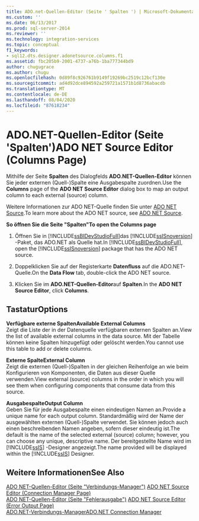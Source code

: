 ```yaml
---
title: ADO.net-Quellen-Editor (Seite ' Spalten ') | Microsoft-Dokumentation
ms.custom: ''
ms.date: 06/13/2017
ms.prod: sql-server-2014
ms.reviewer: ''
ms.technology: integration-services
ms.topic: conceptual
f1_keywords:
- sql12.dts.designer.adonetsource.columns.f1
ms.assetid: fbc205b9-2001-4737-a76b-1ba777344bd9
author: chugugrace
ms.author: chugu
ms.openlocfilehash: 0d89f8c926761b9149f19269bc2519c12bcf130e
ms.sourcegitcommit: ad4d92dce894592a259721a1571b1d8736abacdb
ms.translationtype: MT
ms.contentlocale: de-DE
ms.lasthandoff: 08/04/2020
ms.locfileid: "87618234"
---
```

# <a name="ado-net-source-editor-columns-page"></a><span data-ttu-id="74bee-102">ADO.NET-Quellen-Editor (Seite 'Spalten')</span><span class="sxs-lookup"><span data-stu-id="74bee-102">ADO NET Source Editor (Columns Page)</span></span>
  <span data-ttu-id="74bee-103">Mithilfe der Seite **Spalten** des Dialogfelds **ADO.NET-Quellen-Editor** können Sie jeder externen (Quell-)Spalte eine Ausgabespalte zuordnen.</span><span class="sxs-lookup"><span data-stu-id="74bee-103">Use the **Columns** page of the **ADO NET Source Editor** dialog box to map an output column to each external (source) column.</span></span>  
  
 <span data-ttu-id="74bee-104">Weitere Informationen zur ADO NET-Quelle finden Sie unter [ADO NET Source](data-flow/ado-net-source.md).</span><span class="sxs-lookup"><span data-stu-id="74bee-104">To learn more about the ADO NET source, see [ADO NET Source](data-flow/ado-net-source.md).</span></span>  
  
 <span data-ttu-id="74bee-105">**So öffnen Sie die Seite "Spalten"**</span><span class="sxs-lookup"><span data-stu-id="74bee-105">**To open the Columns page**</span></span>  
  
1.  <span data-ttu-id="74bee-106">Öffnen Sie in [!INCLUDE[ssBIDevStudioFull](../includes/ssbidevstudiofull-md.md)]das [!INCLUDE[ssISnoversion](../includes/ssisnoversion-md.md)] -Paket, das ADO.NET als Quelle hat.</span><span class="sxs-lookup"><span data-stu-id="74bee-106">In [!INCLUDE[ssBIDevStudioFull](../includes/ssbidevstudiofull-md.md)], open the [!INCLUDE[ssISnoversion](../includes/ssisnoversion-md.md)] package that has the ADO NET source.</span></span>  
  
2.  <span data-ttu-id="74bee-107">Doppelklicken Sie auf der Registerkarte **Datenfluss** auf die ADO.NET-Quelle.</span><span class="sxs-lookup"><span data-stu-id="74bee-107">On the **Data Flow** tab, double-click the ADO NET source.</span></span>  
  
3.  <span data-ttu-id="74bee-108">Klicken Sie im **ADO.NET-Quellen-Editor**auf **Spalten**.</span><span class="sxs-lookup"><span data-stu-id="74bee-108">In the **ADO NET Source Editor**, click **Columns**.</span></span>  
  
## <a name="options"></a><span data-ttu-id="74bee-109">Tastatur</span><span class="sxs-lookup"><span data-stu-id="74bee-109">Options</span></span>  
 <span data-ttu-id="74bee-110">**Verfügbare externe Spalten**</span><span class="sxs-lookup"><span data-stu-id="74bee-110">**Available External Columns**</span></span>  
 <span data-ttu-id="74bee-111">Zeigt die Liste der in der Datenquelle verfügbaren externen Spalten an.</span><span class="sxs-lookup"><span data-stu-id="74bee-111">View the list of available external columns in the data source.</span></span> <span data-ttu-id="74bee-112">Mit der Tabelle können keine Spalten hinzugefügt oder gelöscht werden.</span><span class="sxs-lookup"><span data-stu-id="74bee-112">You cannot use this table to add or delete columns.</span></span>  
  
 <span data-ttu-id="74bee-113">**Externe Spalte**</span><span class="sxs-lookup"><span data-stu-id="74bee-113">**External Column**</span></span>  
 <span data-ttu-id="74bee-114">Zeigt die externen (Quell-)Spalten in der gleichen Reihenfolge an wie beim Konfigurieren von Komponenten, die Daten aus dieser Quelle verwenden.</span><span class="sxs-lookup"><span data-stu-id="74bee-114">View external (source) columns in the order in which you will see them when configuring components that consume data from this source.</span></span>  
  
 <span data-ttu-id="74bee-115">**Ausgabespalte**</span><span class="sxs-lookup"><span data-stu-id="74bee-115">**Output Column**</span></span>  
 <span data-ttu-id="74bee-116">Geben Sie für jede Ausgabespalte einen eindeutigen Namen an.</span><span class="sxs-lookup"><span data-stu-id="74bee-116">Provide a unique name for each output column.</span></span> <span data-ttu-id="74bee-117">Standardmäßig wird der Name der ausgewählten externen (Quell-)Spalte verwendet. Sie können jedoch auch einen beschreibenden Namen angeben, sofern dieser eindeutig ist.</span><span class="sxs-lookup"><span data-stu-id="74bee-117">The default is the name of the selected external (source) column; however, you can choose any unique, descriptive name.</span></span> <span data-ttu-id="74bee-118">Der bereitgestellte Name wird im [!INCLUDE[ssIS](../includes/ssis-md.md)] -Designer angezeigt.</span><span class="sxs-lookup"><span data-stu-id="74bee-118">The name provided will be displayed within the [!INCLUDE[ssIS](../includes/ssis-md.md)] Designer.</span></span>  
  
## <a name="see-also"></a><span data-ttu-id="74bee-119">Weitere Informationen</span><span class="sxs-lookup"><span data-stu-id="74bee-119">See Also</span></span>  
 <span data-ttu-id="74bee-120">[ADO NET-Quellen-Editor &#40;Seite "Verbindungs-Manager"&#41;](../../2014/integration-services/ado-net-source-editor-connection-manager-page.md) </span><span class="sxs-lookup"><span data-stu-id="74bee-120">[ADO NET Source Editor &#40;Connection Manager Page&#41;](../../2014/integration-services/ado-net-source-editor-connection-manager-page.md) </span></span>  
 <span data-ttu-id="74bee-121">[ADO NET-Quellen-Editor &#40;Seite "Fehlerausgabe"&#41;](../../2014/integration-services/ado-net-source-editor-error-output-page.md) </span><span class="sxs-lookup"><span data-stu-id="74bee-121">[ADO NET Source Editor &#40;Error Output Page&#41;](../../2014/integration-services/ado-net-source-editor-error-output-page.md) </span></span>  
 [<span data-ttu-id="74bee-122">ADO.NET-Verbindungs-Manager</span><span class="sxs-lookup"><span data-stu-id="74bee-122">ADO.NET Connection Manager</span></span>](connection-manager/ado-net-connection-manager.md)  
  
  
